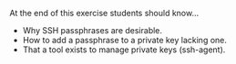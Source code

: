 At the end of this exercise students should know...

- Why SSH passphrases are desirable.
- How to add a passphrase to a private key lacking one.
- That a tool exists to manage private keys (ssh-agent).
